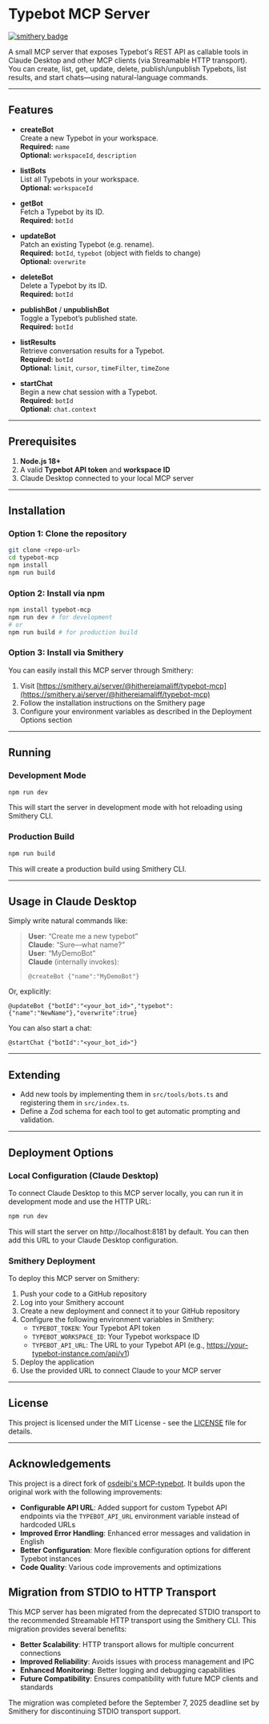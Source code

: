 # Typebot MCP Server

[![smithery badge](https://smithery.ai/badge/@hithereiamaliff/typebot-mcp)](https://smithery.ai/server/@hithereiamaliff/typebot-mcp)

A small MCP server that exposes Typebot's REST API as callable tools in Claude Desktop and other MCP clients (via Streamable HTTP transport).
You can create, list, get, update, delete, publish/unpublish Typebots, list results, and start chats—using natural-language commands.

---

## Features

- **createBot**  
  Create a new Typebot in your workspace.  
  **Required:** `name`  
  **Optional:** `workspaceId`, `description`

- **listBots**  
  List all Typebots in your workspace.  
  **Optional:** `workspaceId`

- **getBot**  
  Fetch a Typebot by its ID.  
  **Required:** `botId`

- **updateBot**  
  Patch an existing Typebot (e.g. rename).  
  **Required:** `botId`, `typebot` (object with fields to change)  
  **Optional:** `overwrite`

- **deleteBot**  
  Delete a Typebot by its ID.  
  **Required:** `botId`

- **publishBot** / **unpublishBot**  
  Toggle a Typebot’s published state.  
  **Required:** `botId`

- **listResults**  
  Retrieve conversation results for a Typebot.  
  **Required:** `botId`  
  **Optional:** `limit`, `cursor`, `timeFilter`, `timeZone`

- **startChat**  
  Begin a new chat session with a Typebot.  
  **Required:** `botId`  
  **Optional:** `chat.context`

---

## Prerequisites

1. **Node.js 18+**  
2. A valid **Typebot API token** and **workspace ID**  
3. Claude Desktop connected to your local MCP server

---

## Installation

### Option 1: Clone the repository

```bash
git clone <repo-url>
cd typebot-mcp
npm install
npm run build
```

### Option 2: Install via npm

```bash
npm install typebot-mcp
npm run dev # for development
# or
npm run build # for production build
```

### Option 3: Install via Smithery

You can easily install this MCP server through Smithery:

1. Visit [https://smithery.ai/server/@hithereiamaliff/typebot-mcp](https://smithery.ai/server/@hithereiamaliff/typebot-mcp)
2. Follow the installation instructions on the Smithery page
3. Configure your environment variables as described in the Deployment Options section

---

## Running

### Development Mode

```bash
npm run dev
```

This will start the server in development mode with hot reloading using Smithery CLI.

### Production Build

```bash
npm run build
```

This will create a production build using Smithery CLI.

---

## Usage in Claude Desktop

Simply write natural commands like:

> **User**: “Create me a new typebot”  
> **Claude**: “Sure—what name?”  
> **User**: “MyDemoBot”  
> **Claude** (internally invokes):
> ```
> @createBot {"name":"MyDemoBot"}
> ```

Or, explicitly:

```
@updateBot {"botId":"<your_bot_id>","typebot":{"name":"NewName"},"overwrite":true}
```

You can also start a chat:

```
@startChat {"botId":"<your_bot_id>"}
```

---

## Extending

- Add new tools by implementing them in `src/tools/bots.ts` and registering them in `src/index.ts`.  
- Define a Zod schema for each tool to get automatic prompting and validation.

---

## Deployment Options

### Local Configuration (Claude Desktop)

To connect Claude Desktop to this MCP server locally, you can run it in development mode and use the HTTP URL:

```bash
npm run dev
```

This will start the server on http://localhost:8181 by default. You can then add this URL to your Claude Desktop configuration.

### Smithery Deployment

To deploy this MCP server on Smithery:

1. Push your code to a GitHub repository
2. Log into your Smithery account
3. Create a new deployment and connect it to your GitHub repository
4. Configure the following environment variables in Smithery:
   - `TYPEBOT_TOKEN`: Your Typebot API token
   - `TYPEBOT_WORKSPACE_ID`: Your Typebot workspace ID
   - `TYPEBOT_API_URL`: The URL to your Typebot API (e.g., https://your-typebot-instance.com/api/v1)
5. Deploy the application
6. Use the provided URL to connect Claude to your MCP server

---

## License

This project is licensed under the MIT License - see the [LICENSE](LICENSE) file for details.

---

## Acknowledgements

This project is a direct fork of [osdeibi's MCP-typebot](https://github.com/osdeibi/MCP-typebot). It builds upon the original work with the following improvements:

- **Configurable API URL**: Added support for custom Typebot API endpoints via the `TYPEBOT_API_URL` environment variable instead of hardcoded URLs
- **Improved Error Handling**: Enhanced error messages and validation in English
- **Better Configuration**: More flexible configuration options for different Typebot instances
- **Code Quality**: Various code improvements and optimizations

## Migration from STDIO to HTTP Transport

This MCP server has been migrated from the deprecated STDIO transport to the recommended Streamable HTTP transport using the Smithery CLI. This migration provides several benefits:

- **Better Scalability**: HTTP transport allows for multiple concurrent connections
- **Improved Reliability**: Avoids issues with process management and IPC
- **Enhanced Monitoring**: Better logging and debugging capabilities
- **Future Compatibility**: Ensures compatibility with future MCP clients and standards

The migration was completed before the September 7, 2025 deadline set by Smithery for discontinuing STDIO transport support.